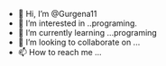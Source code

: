 - 👋 Hi, I’m @Gurgena11
- 👀 I’m interested in ..programing.
- 🌱 I’m currently learning ...programing
- 💞️ I’m looking to collaborate on ...
- 📫 How to reach me ...

<!---
Gurgena11/Gurgena11 is a ✨ special ✨ repository because its `README.md` (this file) appears on your GitHub profile.
You can click the Preview link to take a look at your changes.
--->
